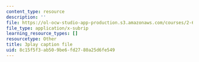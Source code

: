 ```yaml
---
content_type: resource
description: ''
file: https://ol-ocw-studio-app-production.s3.amazonaws.com/courses/2-627-fundamentals-of-photovoltaics-fall-2013/8c15f5f3ab509be6fd2780a25d6fe549_AWU3lTs9KJA.srt
file_type: application/x-subrip
learning_resource_types: []
resourcetype: Other
title: 3play caption file
uid: 8c15f5f3-ab50-9be6-fd27-80a25d6fe549
---
```

